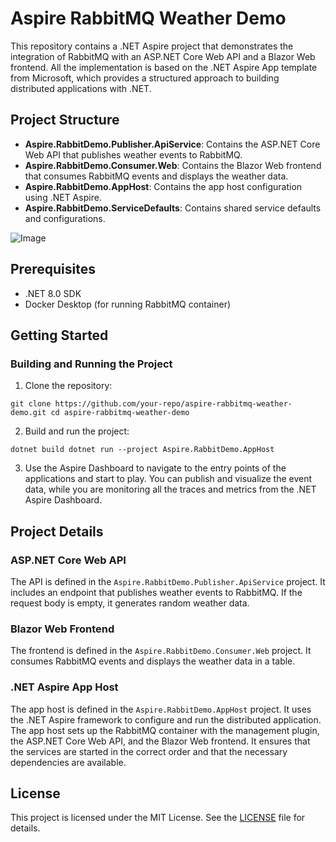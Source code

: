 # Aspire RabbitMQ Weather Demo

This repository contains a .NET Aspire project that demonstrates the integration of RabbitMQ with an ASP.NET Core Web API and a Blazor Web frontend.
All the implementation is based on the .NET Aspire App template from Microsoft, which provides a structured approach to building distributed applications with .NET.

## Project Structure

- **Aspire.RabbitDemo.Publisher.ApiService**: Contains the ASP.NET Core Web API that publishes weather events to RabbitMQ.
- **Aspire.RabbitDemo.Consumer.Web**: Contains the Blazor Web frontend that consumes RabbitMQ events and displays the weather data.
- **Aspire.RabbitDemo.AppHost**: Contains the app host configuration using .NET Aspire.
- **Aspire.RabbitDemo.ServiceDefaults**: Contains shared service defaults and configurations.

![Image](https://github.com/user-attachments/assets/0f4f82c3-59ee-48d2-84f5-0b4600c464c2)

## Prerequisites

- .NET 8.0 SDK
- Docker Desktop (for running RabbitMQ container)

## Getting Started

### Building and Running the Project

1. Clone the repository:
```
git clone https://github.com/your-repo/aspire-rabbitmq-weather-demo.git cd aspire-rabbitmq-weather-demo
```

2. Build and run the project:
```
dotnet build dotnet run --project Aspire.RabbitDemo.AppHost
```
3. Use the Aspire Dashboard to navigate to the entry points of the applications and start to play. You can publish and visualize the event data, while you are monitoring all the traces and metrics from the .NET Aspire Dashboard.

## Project Details

### ASP.NET Core Web API

The API is defined in the `Aspire.RabbitDemo.Publisher.ApiService` project. It includes an endpoint that publishes weather events to RabbitMQ. If the request body is empty, it generates random weather data.

### Blazor Web Frontend

The frontend is defined in the `Aspire.RabbitDemo.Consumer.Web` project. It consumes RabbitMQ events and displays the weather data in a table.

### .NET Aspire App Host

The app host is defined in the `Aspire.RabbitDemo.AppHost` project. It uses the .NET Aspire framework to configure and run the distributed application. The app host sets up the RabbitMQ container with the management plugin, the ASP.NET Core Web API, and the Blazor Web frontend. It ensures that the services are started in the correct order and that the necessary dependencies are available.

## License

This project is licensed under the MIT License. See the [LICENSE](LICENSE) file for details.
